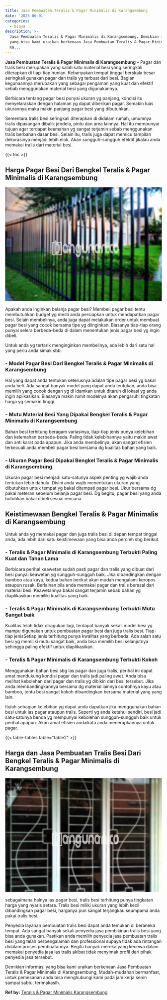 ```yaml
---
title: Jasa Pembuatan Teralis & Pagar Minimalis di Karangsembung
date: '2025-06-01'
categories:
  - biaya
description: >-
  Jasa Pembuatan Teralis & Pagar Minimalis di Karangsembung. Demikian informasi
  yang bisa kami uraikan berkenaan Jasa Pembuatan Teralis & Pagar Minimalis di
  Ka...
---
```


**Jasa Pembuatan Teralis & Pagar Minimalis di Karangsembung** – Pagar dan tralis besi merupakan yang salah satu material besi yang seringkali diterapkan di tiap-tiap hunian. Kebanyakan tempat tinggal berskala besar seringkali gunakan pagar dan tralis yg terbuat dari besi. Bagian kegunaannya merupakan yang sebagai pengaman yang kuat dan efektif sebab menggunakan material besi yang digunakannya.

Berbicara tentang pagar besi punyai ukuran yg panjang, kondisi itu menyelaraskan dengan halaman yg dapat diberikan pagar. Semakin luas ukurannya maka makin panjang pagar besi yang dibutuhkan.

Sementara tralis besi seringkali diterapkan di didalam rumah, umumnya tralis dipasangan dibalik jendela, pintu dan area lainnya. Hal itu mempunyai tujuan agar terdapat keamanan yg sangat terjamin sebab menggunakan tralis berbahan dasar besi. Selain itu, tralis juga dapat memicu tampilan dekorasinya menjadi lebih elok. Akan sungguh-sungguh efektif jikalau anda memakai tralis dari material besi.

{{< toc >}}

## Harga Pagar Besi Dari Bengkel Teralis & Pagar Minimalis di Karangsembung

![Jasa Pembuatan Teralis & Pagar Minimalis di Karangsembung](/images/pagar-minimalis-murah-48.png)

Apakah anda inginkan belanja pagar besi? Membeli pagar besi tentu membutuhkan budget yg mesti anda persiapkan untuk mendapatkan pagar besi. Selain membelinya, anda juga dapat melakukan order untuk membuat pagar besi yang cocok bersama tipe yg diinginkan. Biasanya tiap-tiap orang punyai selera berbeda-beda di dalam menentukan jenis pagar besi yg ingin dibeli.

Untuk anda yg tertarik menginginkan membelinya, ada lebih dari satu hal yang perlu anda simak sbb:
### \- Model Pagar Besi Dari Bengkel Teralis & Pagar Minimalis di Karangsembung

Hal yang dapat anda tentukan seterusnya adalah tipe pagar besi yg bakal anda beli. Ada sangat banyak model yang dapat anda tentukan, anda bisa memilih yang cocok dengan yg di idamkan untuk ditaruh di lokasi yg anda ingin aplikasikan. Biasanya makin rumit modelnya akan pengaruhi tingkatan harga yg semakin tinggi.

### \- Mutu Material Besi Yang Dipakai Bengkel Teralis & Pagar Minimalis di Karangsembung

Bahan besi terhitung beragam variasinya, tiap-tiap jenis punya kelebihan dan kelemahan berbeda-beda. Paling tidak kelebihannya yaitu makin awet dan anti karat pada apapun. Jika anda membelinya, akan sangat efisien terkecuali anda membeli pagar besi bersama dg kualitas bahan yang baik.

### \- Ukuran Pagar Besi Dipakai Bengkel Teralis & Pagar Minimalis di Karangsembung

Ukuran pagar besi menjadi satu-satunya aspek penting yg wajib anda tentukan lebih dahulu. Disini anda wajib menentukan ukuran yang dibutuhkan untuk tempat yg bakal ditempati pagar besi. Ukur bersama dg pakai meteran sebelum belanja pagar besi. Dg begitu, pagar besi yang anda butuhkan bakal dibeli sesuai rencana.

## Keistimewaan Bengkel Teralis & Pagar Minimalis di Karangsembung

Untuk anda yg memakai pagar dan juga tralis besi di depan tempat tinggal anda, ada lebih dari satu keistimewaan yang bisa anda peroleh sbg berikut.

### \- Teralis & Pagar Minimalis di Karangsembung Terbukti Paling Kuat dan Tahan Lama

Berbicara perihal keawetan sudah pasti pagar dan tralis yang dibuat dari besi punyai keawetan yg sungguh-sungguh baik. Jika dibandingkan dengan bamboo atau kayu, kedua bahan berikut akan mudah mengalami keropos ataupun rusak. Berlainan bila anda memakai pagar dan tralis berasal dari material besi. Keawetannya bakal sangat terjamin sebab bahan yg diaplikasikan memiliki kualitas yang baik.

### \- Teralis & Pagar Minimalis di Karangsembung Terbukti Mutu Sangat baik

Kualitas telah tidak diragukan lagi, terdapat banyak sekali model besi yg mampu digunakan untuk pembuatan pagar besi dan juga tralis besi. Tiap-tiap jenisSetiap jenis terhitung punya kwalitas yang berbeda. Ada salah satu besi yg memiliki mutu sangat baik, anda bisa memilih besi selanjutnya sehingga paling efektif untuk diaplikasikan.

### \- Teralis & Pagar Minimalis di Karangsembung Terbukti Kokoh

Menggunakan bahan besi sbg las pagar dan juga tralis, perihal ini dapat amat mendukung kondisi pagar dan tralis jadi paling awet. Anda bisa melihat kebolehan dari pagar dan tralis yg dibikin dari besi tersebut. Jika anda membandingkannya bersama dg material lainnya contohnya kayu atau bamboo, tentu besi sangat kokoh dibandingkan bersama material yang yang lain.

Itulah sebagian kelebihan yg dapat anda dapatkan jika menggunakan bahan besi untuk las pagar ataupun tralis. Seperti yg anda ketahui sendiri, besi jadi satu-satunya benda yg mempunyai kebolehan sungguh-sungguh baik untuk perihal apapun. Akan amat efisien andaikata anda menerapkannya untuk pagar.

{{< table-tables table="table2" >}}

## Harga dan Jasa Pembuatan Tralis Besi Dari Bengkel Teralis & Pagar Minimalis di Karangsembung

![Jasa Pembuatan Teralis & Pagar Minimalis di Karangsembung](/images/teralis-minimalis-murah-28.png)

sebagaimana halnya las pagar besi, tralis besi terhitung punya tingkatan harga yang nyaris setara. Tralis besi miliki ukuran yang lebih kecil dibandingkan pagar besi, harganya pun sangat terjangkau seumpama anda pakai tralis besi.

Penyedia layanan pembuatan tralis besi dapat anda temukan di beraneka tempat. Ada sangat banyak sekali penyedia jasa pembikinan tralis besi yang bisa anda gunakan. Pastikan anda memilih penyedia jasa pembuatan tralis besi yang telah berpengalaman dan professional supaya tidak ada rintangan didalam proses pembuatannya. Begitu banyak mereka yang kecewa dalam memakai penyedia jasa las tralis akibat tidak menyimak profil dari pihak penyedia jasa tersebut.

Demikian informasi yang bisa kami uraikan berkenaan Jasa Pembuatan Teralis & Pagar Minimalis di Karangsembung, Mudah-mudahan bermanfaat, untuk pemesanan anda bisa menghubungi kami pada jam kerja senin sampai sabtu, terimakasih.

**Ref by:** [Teralis & Pagar Minimalis Karangsembung](https://id.wikipedia.org/wiki/Teralis)
